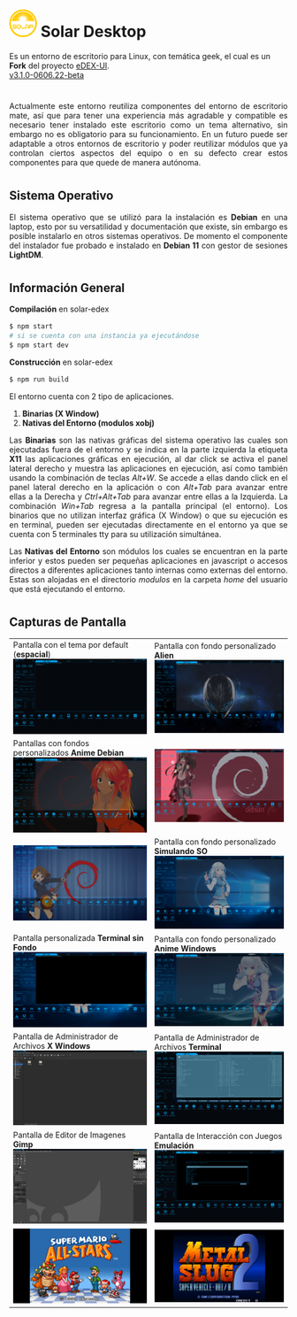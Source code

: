 #
# <img src="https://github.com/bernardosegura/solarDesktop/blob/master/solar.svg" height="50px" width="50px" /> Solar Desktop
Es un entorno de escritorio para Linux, con temática geek, el cual es un __Fork__ del proyecto [eDEX-UI](https://github.com/GitSquared/edex-ui).
<br>[v3.1.0-0606.22-beta](https://github.com/bernardosegura/solarDesktop/releases/tag/3.1.0-0606.22-beta)
#
<p align="justify"> Actualmente este entorno reutiliza componentes del entorno de escritorio mate, así que para tener una experiencia más agradable y compatible es necesario tener instalado este escritorio como un tema alternativo, sin embargo no es obligatorio para su funcionamiento. En un futuro puede ser adaptable a otros entornos de escritorio y poder reutilizar módulos que ya controlan ciertos aspectos del equipo o en su defecto crear estos componentes para que quede de manera autónoma.</p>

# 
## Sistema Operativo
<p align="justify"> El sistema operativo que se utilizó para la instalación es <b>Debian</b> en una laptop, esto por su versatilidad y documentación que existe, sin embargo es posible instalarlo en otros sistemas operativos. De momento el componente del instalador fue probado e instalado en <b>Debian 11</b> con gestor de sesiones <b>LightDM</b>.</p>

# 
## Información General
__Compilación__ en solar-edex
```bash
$ npm start 
# si se cuenta con una instancia ya ejecutándose
$ npm start dev 
```
__Construcción__ en solar-edex
```bash
$ npm run build
```

El entorno cuenta con 2 tipo de aplicaciones.

1. __Binarias (X Window)__
2. __Nativas del Entorno (modulos xobj)__

<p align="justify"> Las <b>Binarias</b> son las nativas gráficas del sistema operativo las cuales son ejecutadas fuera de el entorno y se indica en la parte izquierda la etiqueta <b>X11</b> las aplicaciones gráficas en ejecución, al dar click se activa el panel lateral derecho y muestra las aplicaciones en ejecución, así como también usando la combinación de teclas <i>Alt+W</i>. Se accede a ellas dando click en el panel lateral derecho en la aplicación o con <i>Alt+Tab</i> para avanzar entre ellas a la Derecha y <i>Ctrl+Alt+Tab</i> para avanzar entre ellas a la Izquierda. La combinación <i>Win+Tab</i> regresa a la pantalla principal (el entorno).
Los binarios que no utilizan interfaz gráfica (X Window) o que su ejecución es en terminal, pueden ser ejecutadas directamente en el entorno ya que se cuenta con 5 terminales tty para su utilización simultánea.</p>

<p align="justify"> Las <b>Nativas del Entorno</b> son módulos los cuales se encuentran en la parte inferior y estos pueden ser pequeñas aplicaciones en javascript o accesos directos a diferentes aplicaciones tanto internas como externas del entorno. Estas son alojadas en el directorio <i>modulos</i> en la carpeta <i>home</i> del usuario que está ejecutando el entorno.</p>

# 
## Capturas de Pantalla
<table>
  <tr>
    <td>
      Pantalla con el tema por default (<b>espacial</b>)
      <img src="https://github.com/bernardosegura/solarDesktop/blob/master/img/desktop.png" />
    </td>
    <td>
      Pantalla con fondo personalizado <b>Alien</b>
      <img src="https://github.com/bernardosegura/solarDesktop/blob/master/img/confondo.png" />
    </td>
  </tr>
  <tr>
    <td>
      Pantallas con fondos personalizados <b>Anime Debian</b>
      <img src="https://github.com/bernardosegura/solarDesktop/blob/master/img/confondoanime.png" />
    </td>
    <td>
      <img src="https://github.com/bernardosegura/solarDesktop/blob/master/img/confondoanime2.png" />
    </td>
  </tr>
  <tr>
    <td>
      <img src="https://github.com/bernardosegura/solarDesktop/blob/master/img/confondoanime3.png" />
    </td>
    <td>
      Pantalla con fondo personalizado <b>Simulando SO</b>
      <img src="https://github.com/bernardosegura/solarDesktop/blob/master/img/confondoanimewin.png" />
    </td>
  </tr>
  <tr>
    <td>
      Pantalla personalizada <b>Terminal sin Fondo</b>
      <img src="https://github.com/bernardosegura/solarDesktop/blob/master/img/confondoanimewinsinfnd.png" />
    </td>
    <td>
      Pantalla con fondo personalizado <b>Anime Windows</b>
      <img src="https://github.com/bernardosegura/solarDesktop/blob/master/img/confondoanimewin2.png" />
    </td>
  </tr>
  <tr>
    <td>
      Pantalla de Administrador de Archivos <b>X Windows</b>
      <img src="https://github.com/bernardosegura/solarDesktop/blob/master/img/fmanager.png" />
    </td>
    <td>
      Pantalla de Administrador de Archivos <b>Terminal</b>
      <img src="https://github.com/bernardosegura/solarDesktop/blob/master/img/fmanagerconsol.png" />
    </td>
  </tr>
  <tr>
    <td>
      Pantalla de Editor de Imagenes <b>Gimp</b>
      <img src="https://github.com/bernardosegura/solarDesktop/blob/master/img/gimp.png" />
    </td>
    <td>
      Pantalla de Interacción con Juegos <b>Emulación</b>
      <img src="https://github.com/bernardosegura/solarDesktop/blob/master/img/games.png" />
    </td>
  </tr>
  <tr>
    <td>
     <img src="https://github.com/bernardosegura/solarDesktop/blob/master/img/mario.png" />
    </td>
    <td>
      <img src="https://github.com/bernardosegura/solarDesktop/blob/master/img/mslug2.png" />
    </td>
  </tr>
</table>
